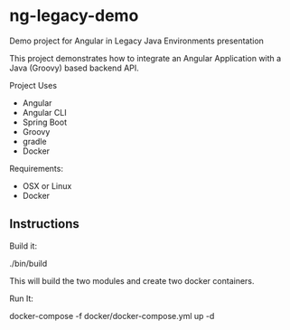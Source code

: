 # ng-legacy-demo
Demo project for Angular in Legacy Java Environments presentation

This project demonstrates how to integrate an Angular Application with a Java (Groovy) based backend API.

Project Uses
- Angular 
- Angular CLI
- Spring Boot
- Groovy     
- gradle
- Docker

Requirements:
- OSX or Linux
- Docker 

Instructions
-----------------------------------------------------------

Build it:

./bin/build

This will build the two modules and create two docker containers.

Run It:

docker-compose -f docker/docker-compose.yml up -d

